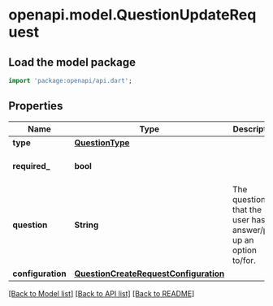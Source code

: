# openapi.model.QuestionUpdateRequest

## Load the model package
```dart
import 'package:openapi/api.dart';
```

## Properties
Name | Type | Description | Notes
------------ | ------------- | ------------- | -------------
**type** | [**QuestionType**](QuestionType.md) |  | 
**required_** | **bool** |  | [optional] [default to false]
**question** | **String** | The question that the user has to answer/pick up an option to/for. | 
**configuration** | [**QuestionCreateRequestConfiguration**](QuestionCreateRequestConfiguration.md) |  | [optional] 

[[Back to Model list]](../README.md#documentation-for-models) [[Back to API list]](../README.md#documentation-for-api-endpoints) [[Back to README]](../README.md)


